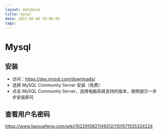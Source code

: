 ```yaml
---
layout: database
title: mysql
date: 2021-06-06 10:06:03
tags:
---
```


# Mysql

## 安装
* 访问：https://dev.mysql.com/downloads/
* 选择 MySQL Community Server 安装（免费）
* 点击 MySQL Community Server，选择电脑系统支持的版本，按照提示一步步安装即可


## 查看用户名密码
https://www.liaoxuefeng.com/wiki/1022910821149312/1101571555324224